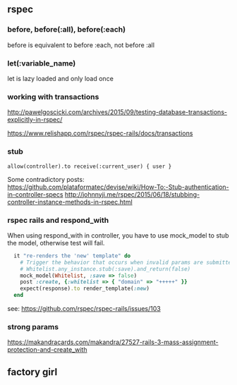 ## rspec

### before, before(:all), before(:each)
before is equivalent to before :each, not before :all

### let(:variable_name)
let is lazy loaded and only load once

### working with transactions

http://pawelgoscicki.com/archives/2015/09/testing-database-transactions-explicitly-in-rspec/


https://www.relishapp.com/rspec/rspec-rails/docs/transactions

### stub

```
allow(controller).to receive(:current_user) { user }
```
Some contradictory posts:
https://github.com/plataformatec/devise/wiki/How-To:-Stub-authentication-in-controller-specs
http://johnnyji.me/rspec/2015/06/18/stubbing-controller-instance-methods-in-rspec.html

### rspec rails and respond_with
When using respond_with in controller, you have to use mock_model to stub the model, otherwise test will fail.
```ruby
  it "re-renders the 'new' template" do
    # Trigger the behavior that occurs when invalid params are submitted
    # Whitelist.any_instance.stub(:save).and_return(false)
    mock_model(Whitelist, :save => false)
    post :create, {:whitelist => { "domain" => "+++++" }}
    expect(response).to render_template(:new)
  end
```
see: https://github.com/rspec/rspec-rails/issues/103

### strong params
https://makandracards.com/makandra/27527-rails-3-mass-assignment-protection-and-create_with

## factory girl
